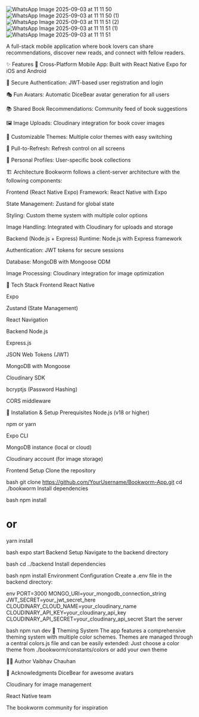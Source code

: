 ![WhatsApp Image 2025-09-03 at 11 11 50](https://github.com/user-attachments/assets/c0e9100a-d865-4665-b7c3-819d532b40d2)
![WhatsApp Image 2025-09-03 at 11 11 50 (1)](https://github.com/user-attachments/assets/e4a9357c-fc4c-49c1-b61e-0af8d00ebf1a)
![WhatsApp Image 2025-09-03 at 11 11 51 (2)](https://github.com/user-attachments/assets/8abdd37b-c7ba-44be-8041-41adcdbf9f11)
![WhatsApp Image 2025-09-03 at 11 11 51 (1)](https://github.com/user-attachments/assets/29de440f-a462-4646-b199-1cd7df5b9a45)
![WhatsApp Image 2025-09-03 at 11 11 51](https://github.com/user-attachments/assets/269e0768-eef6-4cfd-abf4-95b8ab3cfb76)


A full-stack mobile application where book lovers can share recommendations, discover new reads, and connect with fellow readers.

✨ Features
📱 Cross-Platform Mobile App: Built with React Native Expo for iOS and Android

🔐 Secure Authentication: JWT-based user registration and login

🎭 Fun Avatars: Automatic DiceBear avatar generation for all users

📚 Shared Book Recommendations: Community feed of book suggestions

🖼️ Image Uploads: Cloudinary integration for book cover images

🎨 Customizable Themes: Multiple color themes with easy switching

🔄 Pull-to-Refresh: Refresh control on all screens

👤 Personal Profiles: User-specific book collections

🏗️ Architecture
Bookworm follows a client-server architecture with the following components:

Frontend (React Native Expo)
Framework: React Native with Expo

State Management: Zustand for global state

Styling: Custom theme system with multiple color options

Image Handling: Integrated with Cloudinary for uploads and storage

Backend (Node.js + Express)
Runtime: Node.js with Express framework

Authentication: JWT tokens for secure sessions

Database: MongoDB with Mongoose ODM

Image Processing: Cloudinary integration for image optimization

🚀 Tech Stack
Frontend
React Native

Expo

Zustand (State Management)

React Navigation

Backend
Node.js

Express.js

JSON Web Tokens (JWT)

MongoDB with Mongoose

Cloudinary SDK

bcryptjs (Password Hashing)

CORS middleware

🔧 Installation & Setup
Prerequisites
Node.js (v18 or higher)

npm or yarn

Expo CLI

MongoDB instance (local or cloud)

Cloudinary account (for image storage)

Frontend Setup
Clone the repository

bash
git clone https://github.com/YourUsername/Bookworm-App.git
cd ./bookworm
Install dependencies

bash
npm install
# or
yarn install

bash
expo start
Backend Setup
Navigate to the backend directory

bash
cd ../backend
Install dependencies

bash
npm install
Environment Configuration
Create a .env file in the backend directory:

env
PORT=3000
MONGO_URI=your_mongodb_connection_string
JWT_SECRET=your_jwt_secret_here
CLOUDINARY_CLOUD_NAME=your_cloudinary_name
CLOUDINARY_API_KEY=your_cloudinary_api_key
CLOUDINARY_API_SECRET=your_cloudinary_api_secret
Start the server

bash
npm run dev
🎨 Theming System
The app features a comprehensive theming system with multiple color schemes. Themes are managed through a central colors.js file and can be easily extended:
Just choose a color theme from ./bookworm/constants/colors or add your own theme


👨‍💻 Author
Vaibhav Chauhan

🙏 Acknowledgments
DiceBear for awesome avatars

Cloudinary for image management

React Native team

The bookworm community for inspiration


